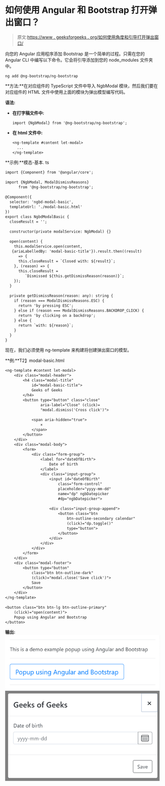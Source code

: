 # 如何使用 Angular 和 Bootstrap 打开弹出窗口？

> 原文:[https://www . geeksforgeeks . org/如何使用角度和引导打开弹出窗口/](https://www.geeksforgeeks.org/how-to-open-popup-using-angular-and-bootstrap/)

向您的 Angular 应用程序添加 Bootstrap 是一个简单的过程。只需在您的 Angular CLI 中编写以下命令。它会将引导添加到您的 node_modules 文件夹中。

```
ng add @ng-bootstrap/ng-bootstrap

```

**方法:**在对应组件的 TypeScript 文件中导入 NgbModal 模块，然后我们要在对应组件的 HTML 文件中使用上面的模块为弹出模型编写代码。

**语法:**

*   **在打字稿文件中:**

    ```
    import {NgbModal} from '@ng-bootstrap/ng-bootstrap';

    ```

*   **在 html 文件中:**

    ```
    <ng-template #content let-modal>
      ...
    </ng-template>

    ```

**示例:**模态-基本. ts

```
import {Component} from '@angular/core';

import {NgbModal, ModalDismissReasons} 
      from '@ng-bootstrap/ng-bootstrap';

@Component({
  selector: 'ngbd-modal-basic',
  templateUrl: './modal-basic.html'
})
export class NgbdModalBasic {
  closeResult = '';

  constructor(private modalService: NgbModal) {}

  open(content) {
    this.modalService.open(content,
   {ariaLabelledBy: 'modal-basic-title'}).result.then((result) 
      => {
      this.closeResult = `Closed with: ${result}`;
    }, (reason) => {
      this.closeResult = 
         `Dismissed ${this.getDismissReason(reason)}`;
    });
  }

  private getDismissReason(reason: any): string {
    if (reason === ModalDismissReasons.ESC) {
      return 'by pressing ESC';
    } else if (reason === ModalDismissReasons.BACKDROP_CLICK) {
      return 'by clicking on a backdrop';
    } else {
      return `with: ${reason}`;
    }
  }
}
```

现在，我们必须使用 ng-template 来构建将创建弹出窗口的模型。

**例:**T2】modal-basic.html

```
<ng-template #content let-modal>
    <div class="modal-header">
        <h4 class="modal-title" 
            id="modal-basic-title">
            Geeks of Geeks
        </h4>
        <button type="button" class="close"
                aria-label="Close" (click)=
                "modal.dismiss('Cross click')">

            <span aria-hidden="true">
                ×
            </span>
        </button>
    </div>
    <div class="modal-body">
        <form>
            <div class="form-group">
                <label for="dateOfBirth">
                    Date of birth
                </label>
                <div class="input-group">
                    <input id="dateOfBirth" 
                        class="form-control" 
                        placeholder="yyyy-mm-dd" 
                        name="dp" ngbDatepicker
                        #dp="ngbDatepicker">

                    <div class="input-group-append">
                        <button class="btn 
                            btn-outline-secondary calendar"
                            (click)="dp.toggle()"
                            type="button">
                        </button>
                    </div>
                </div>
            </div>
        </form>
    </div>
    <div class="modal-footer">
        <button type="button" 
            class="btn btn-outline-dark" 
            (click)="modal.close('Save click')">
            Save
        </button>
    </div>
</ng-template>

<button class="btn btn-lg btn-outline-primary" 
    (click)="open(content)">
    Popup using Angular and Bootstrap
</button>
```

**输出:**
![](img/1155e1ec7d31eca091b4eb41f0805c35.png)
![](img/c947f10ea20707dd3b6787cb16c7d3a6.png)